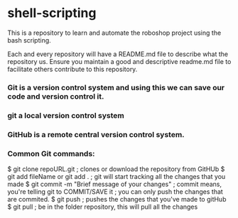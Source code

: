 # shell-scripting
This is a repository to learn and automate the roboshop project using the bash scripting.

Each and every repository will have a README.md file to describe what the repository us. 
Ensure you maintain a good and descriptive readme.md file to facilitate others contribute to this repository.

### Git is a version control system and using this we can save our code and version control it.
### git a local version control system
### GitHub is a remote central version control system.
### Common Git commands:
$ git clone repoURL.git                         ; clones or download the repository from GitHUb
$ git add fileName  or   git add .              ; git will start tracking all the changes that you made 
$ git commit -m "Brief message of your changes" ; commit means, you're telling git to COMMIT/SAVE it ; you can only push the changes that are commited.
$ git push                                      ; pushes the changes that you've made to gitHub 
$ git pull                                      ; be in the folder repository, this will pull all the changes